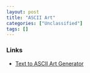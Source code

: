 ```yaml
---
layout: post
title: "ASCII Art"
categories: ["Unclassified"]
tags: []
---
```


### Links

- [Text to ASCII Art Generator](http://patorjk.com/software/taag)
